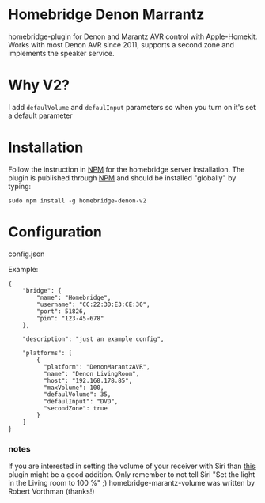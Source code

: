 # Homebridge Denon Marrantz

homebridge-plugin for Denon and Marantz AVR control with Apple-Homekit. Works with most Denon AVR since 2011, supports a second zone and implements the speaker service.

# Why V2?

I add `defaulVolume` and `defaulInput` parameters so when you turn on it's set a default parameter

# Installation
Follow the instruction in [NPM](https://www.npmjs.com/package/homebridge) for the homebridge server installation. The plugin is published through [NPM](https://www.npmjs.com/package/homebridge-denon) and should be installed "globally" by typing:

    sudo npm install -g homebridge-denon-v2

# Configuration

config.json

Example:
```
{
    "bridge": {
        "name": "Homebridge",
        "username": "CC:22:3D:E3:CE:30",
        "port": 51826,
        "pin": "123-45-678"
    },

    "description": "just an example config",

    "platforms": [
        {
          "platform": "DenonMarantzAVR",
          "name": "Denon LivingRoom",
          "host": "192.168.178.85",
          "maxVolume": 100,
          "defaulVolume": 35,
          "defaulInput": "DVD",
          "secondZone": true
        }
    ]
}
```

### notes
If you are interested in setting the volume of your receiver with Siri than [this](https://github.com/robertvorthman/homebridge-marantz-volume) plugin might be a good addition. Only remember to not tell Siri "Set the light in the Living room to 100 %" ;)
homebridge-marantz-volume was written by Robert Vorthman (thanks!)